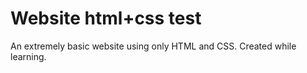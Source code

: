 # Website html+css test
An extremely basic website using only HTML and CSS. Created while learning.
